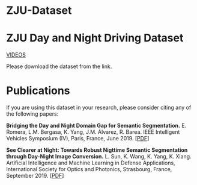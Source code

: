 # ZJU-Dataset

# ZJU Day and Night Driving Dataset

[VIDEOS](https://pan.baidu.com/s/1zRNOxBlqs8RH6LPLbnEv6w)

Please download the dataset from the link.

# Publications
If you are using this dataset in your research, please consider citing any of the following papers:

**Bridging the Day and Night Domain Gap for Semantic Segmentation.**
E. Romera, L.M. Bergasa, K. Yang, J.M. Álvarez, R. Barea. 
IEEE Intelligent Vehicles Symposium (IV), Paris, France, June 2019. [[PDF](http://wangkaiwei.org/file/publications/iv2019_eduardo.pdf)]

**See Clearer at Night: Towards Robust Nigttime Semantic Segmentation through Day-Night Image Conversion.**
L. Sun, K. Wang, K. Yang, K. Xiang. 
Artificial Intelligence and Machine Learning in Defense Applications, International Society for Optics and Photonics, Strasbourg, France, September 2019. [[PDF](http://wangkaiwei.org/file/publications/spie2019_lei.pdf)]
